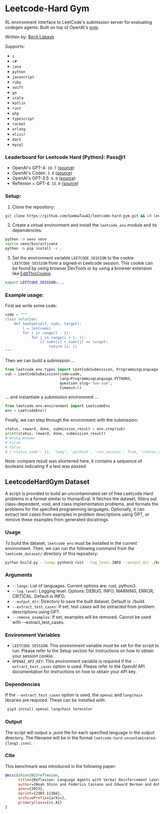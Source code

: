 # Leetcode-Hard Gym
RL environment interface to LeetCode's submission server for evaluating codegen agents. Built on top of OpenAI's [gym](https://github.com/openai/gym).

Written by: [Beck Labash](https://github.com/becklabs)

Supports:
  - `c`
  - `c#`
  - `java`
  - `python`
  - `javascript`
  - `ruby`
  - `swift`
  - `go`
  - `scala`
  - `kotlin`
  - `rust`
  - `php`
  - `typescript`
  - `racket`
  - `erlang`
  - `elixir`
  - `dart`
  - `mysql`

### Leaderboard for Leetcode Hard (Python): Pass@1
  - OpenAI's GPT-4: `10.7` ([source](https://arxiv.org/pdf/2303.12712.pdf))
  - OpenAI's Codex: `3.6` ([source](https://arxiv.org/pdf/2303.12712.pdf))
  - OpenAI's GPT-3.5: `0.0` ([source](https://arxiv.org/pdf/2303.12712.pdf))
  - Reflexion + GPT-4: `15.0` ([source](https://arxiv.org/abs/2303.11366))

### Setup:
1. Clone the repository:
```bash
git clone https://github.com/GammaTauAI/leetcode-hard-gym.git && cd leetcode-hard-gym
```

2. Create a virtual environment and install the `leetcode_env` module and its dependencies:
```bash
python -m venv venv
source venv/bin/activate
python -m pip install -e .
```

3. Set the environment variable `LEETCODE_SESSION` to the cookie `LEETCODE_SESSION` from a signed-in Leetcode session. This cookie can be found by using browser DevTools or by using a browser extension like [EditThisCookie](https://www.editthiscookie.com/).
```bash
export LEETCODE_SESSION=...
```

### Example usage:
First we write some code:

```python
code = """
class Solution:
    def twoSum(self, nums, target):
        l = len(nums)
        for i in range(l - 1):
            for j in range(i + 1, l):
                if nums[i] + nums[j] == target:
                    return [i, j]
"""
```

Then we can build a submission ...

```python
from leetcode_env.types import LeetCodeSubmission, ProgrammingLanguage
sub = LeetCodeSubmission(code=code,
                         lang=ProgrammingLanguage.PYTHON3,
                         question_slug='two-sum',
                         timeout=5)
```

... and instantiate a submission environment  ...

```python
from leetcode_env.environment import LeetcodeEnv
env = LeetcodeEnv()
```

Finally, we can step through the environment with the submission:

```python
status, reward, done, submission_result = env.step(sub)
print(status, reward, done, submission_result)
# Wrong Answer
# False
# False
# {'status_code': 11, 'lang': 'python3', 'run_success': True, 'status_runtime': 'N/A', 'memory': 14160000, 'question_id': '4', 'elapsed_time': 105, 'compare_result': '00010000000...00000000001000', 'code_output': '1.00000', 'std_output': '', 'last_testcase': '[1,3]\n[2]', 'expected_output': '2.00000', 'task_finish_time': 1680132323596, 'total_correct': 6, 'total_testcases': 2094, 'runtime_percentile': None, 'status_memory': 'N/A', 'memory_percentile': None, 'pretty_lang': 'Python3', 'submission_id': '924506780', 'input_formatted': '[1,3], [2]', 'input': '[1,3]\n[2]', 'status_msg': 'Wrong Answer', 'state': 'SUCCESS'}
```

Note: compare result was shortened here, it contains a sequence of booleans indicating if a test was passed

## LeetcodeHardGym Dataset

A script is provided to build an uncontaminated set of free Leetcode Hard problems in a format similar to HumanEval. It fetches the dataset, filters out class-dependent, void, and class implementation problems, and formats the problems for the specified programming languages. Optionally, it can extract test cases from examples in problem descriptions using GPT, or remove these examples from generated docstrings.

### Usage

To build the dataset, `leetcode_env` must be installed in the current environment. Then, we can run the following command from the `leetcode_dataset/` directory of this repository:
```bash
python build.py --langs python3 rust --log_level INFO --output_dir ./build
```

### Arguments

- `--langs`: List of languages. Current options are: rust, python3.
- `--log_level`: Logging level. Options: DEBUG, INFO, WARNING, ERROR, CRITICAL. Default is INFO.
- `--output_dir`: Directory to save the built dataset. Default is ./build.
- `--extract_test_cases`: If set, test cases will be extracted from problem descriptions using GPT.
- `--remove_examples`: If set, examples will be removed. Cannot be used with --extract_test_cases.

### Environment Variables

- `LEETCODE_SESSION`: This environment variable must be set for the script to run. Please refer to the Setup section for instructions on how to obtain your session cookie. 
- `OPENAI_API_KEY`: This environment variable is required if the `--extract_test_cases` option is used. Please refer to the OpenAI API documentation for instructions on how to obtain your API key.

### Dependencies

If the `--extract_test_cases` option is used, the `openai` and `langchain` libraries are required. These can be installed with:
```python
 pip3 install openai langchain termcolor
```

### Output

The script will output a .jsonl file for each specified language in the output directory. The filename will be in the format `leetcode-hard-uncontaminated-{lang}.jsonl`.

### Cite

This benchmark was introduced in the following paper:

```bibtex
@misc{shinn2023reflexion,
      title={Reflexion: Language Agents with Verbal Reinforcement Learning}, 
      author={Noah Shinn and Federico Cassano and Edward Berman and Ashwin Gopinath and Karthik Narasimhan and Shunyu Yao},
      year={2023},
      eprint={2303.11366},
      archivePrefix={arXiv},
      primaryClass={cs.AI}
}
```
